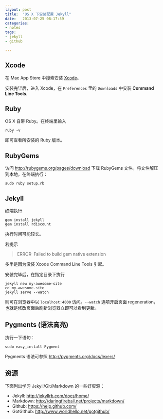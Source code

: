 ```yaml
---
layout: post
title:  "OS X 下安装配置 Jekyll"
date:   2013-07-25 08:17:59
categories: 
- notes 
tags:
- jekyll
- github

---
```


## Xcode

在 Mac App Store 中搜索安装 [Xcode](https://developer.apple.com/xcode/‎)。

安装完毕后，进入 Xcode，在 `Preferences` 里的 `Downloads` 中安装 **Command Line Tools**.


## Ruby

OS X 自带 Ruby。在终端里输入

	ruby -v
	
即可查看所安装的 Ruby 版本。


## RubyGems

访问 <http://rubygems.org/pages/download> 下载 RubyGems 文件。将文件解压到本地，在终端执行：

	sudo ruby setup.rb


## Jekyll

终端执行

	gem install jekyll
	gem install rdiscount

执行时间可能较长。

若提示
>ERROR: Failed to build gem native extension

多半是因为没装 Xcode Command Line Tools 引起。

安装完毕后，在指定目录下执行

	jekyll new my-awesome-site
	cd my-awesome-site
	jekyll serve --watch
	
则可在浏览器中以 `localhost:4000` 访问。`--watch` 选项开启页面 regeneration，也就是修改页面后刷新浏览器立即可以看到更新。


## Pygments (语法高亮)

执行一下语句：

	sudo easy_install Pygment
	
Pygments 语法可参照 <http://pygments.org/docs/lexers/>


## 资源

下面列出学习 Jekyll/Git/Markdown 的一些好资源：

* Jekyll: <http://jekyllrb.com/docs/home/>
* Markdown: <http://daringfireball.net/projects/markdown/>
* Github: <https://help.github.com/>
* GotGithub: <http://www.worldhello.net/gotgithub/>
